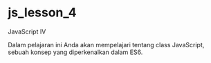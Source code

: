# js_lesson_4
JavaScript IV

Dalam pelajaran ini Anda akan mempelajari tentang class JavaScript, sebuah konsep yang diperkenalkan dalam ES6.
